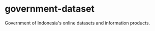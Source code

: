 government-dataset
==================

Government of Indonesia's online datasets and information products.
